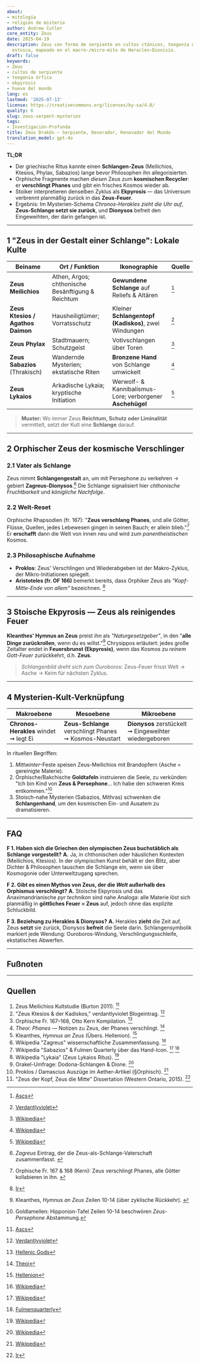 ```yaml
---
about:
- mitología
- religión de misterio
author: Andrew Cutler
core_entity: Zeus
date: 2025-04-19
description: Zeus con forma de serpiente en cultos ctónicos, teogonía órfica y ekpyrosis
  estoica, mapeado en el macro-/micro-mito de Heracles–Dionisio.
draft: false
keywords:
- Zeus
- cultos de serpiente
- teogonía órfica
- ekpyrosis
- huevo del mundo
lang: es
lastmod: '2025-07-13'
license: https://creativecommons.org/licenses/by-sa/4.0/
quality: 6
slug: zeus-serpent-mysteries
tags:
- Investigación-Profunda
title: Zeus Drakôn — Serpiente, Devorador, Renovador del Mundo
translation_model: gpt-4o
---
```


**TL;DR**

- Der griechische Ritus kannte einen **Schlangen-Zeus** (Meilichios, Ktesios, Phylax, Sabazios) lange bevor Philosophen ihn allegorisierten.
- Orphische Fragmente machen *diesen* Zeus zum **kosmischen Recycler**: er **verschlingt Phanes** und gibt ein frisches Kosmos wieder ab.
- Stoiker interpretieren denselben Zyklus als **Ekpyrosis** — das Universum verbrennt planmäßig zurück in das **Zeus-Feuer**.
- Ergebnis: Im Mysterien-Schema *Chronos-Herakles zieht die Uhr auf*, **Zeus-Schlange setzt sie zurück**, und **Dionysos** befreit den Eingeweihten, der darin gefangen ist.

---

## 1 "Zeus in der Gestalt einer Schlange": Lokale Kulte

| Beiname | Ort / Funktion | Ikonographie | Quelle |
|---------|----------------|--------------|--------|
| **Zeus Meilichios** | Athen, Argos; chthonische Besänftigung & Reichtum | **Gewundene Schlange** auf Reliefs & Altären | [^oai1] |
| **Zeus Ktesios / Agathos Daimon** | Hausheiligtümer; Vorratsschutz | Kleiner **Schlangentopf (Kadiskos)**, zwei Windungen | [^oai2] |
| **Zeus Phylax** | Stadtmauern; Schutzgeist | Votivschlangen über Toren | [^oai3] |
| **Zeus Sabazios** (Thrakisch) | Wandernde Mysterien; ekstatische Riten | **Bronzene Hand** von Schlange umwickelt | [^oai4] |
| **Zeus Lykaios** | Arkadische Lykaia; kryptische Initiation | Werwolf- & Kannibalismus-Lore; verborgener **Aschehügel** | [^oai5] |

> **Muster:** Wo immer Zeus **Reichtum, Schutz oder Liminalität** vermittelt, setzt der Kult eine **Schlange** darauf.

---

## 2 Orphischer Zeus der kosmische Verschlinger

### 2.1 Vater als Schlange
Zeus nimmt **Schlangengestalt** an, um mit Persephone zu verkehren → gebiert **Zagreus-Dionysos**.[^zagreus] Die Schlange signalisiert hier *chthonische Fruchtbarkeit* und *königliche Nachfolge*.

### 2.2 Welt-Reset
Orphische Rhapsodien (fr. 167): "**Zeus verschlang Phanes**, und alle Götter, Flüsse, Quellen, jedes Lebewesen gingen in seinen Bauch; er allein blieb."[^phanes-swallow]
Er **erschafft** dann die Welt von innen neu und wird zum *panentheistischen* Kosmos.

### 2.3 Philosophische Aufnahme
- **Proklos**: Zeus' Verschlingen und Wiederabgeben ist der Makro-Zyklus, der Mikro-Initiationen spiegelt.
- **Aristoteles (fr. OF 166)** bemerkt bereits, dass Orphiker Zeus als *"Kopf-Mitte-Ende von allem"* bezeichnen. [^oai6]

---

## 3 Stoische Ekpyrosis — Zeus als reinigendes Feuer

**Kleanthes' Hymnus an Zeus** preist ihn als *"Naturgesetzgeber"*, in den "**alle Dinge zurückrollen**, wenn du es willst."[^cleanthes] Chrysippos erläutert: jedes große Zeitalter endet in **Feuersbrunst (Ekpyrosis)**, wenn das Kosmos zu *reinem Gott-Feuer* zurückkehrt, d.h. **Zeus**.

> *Schlangenbild dreht sich zum Ouroboros*: Zeus-Feuer frisst Welt → Asche → Keim für nächsten Zyklus.

---

## 4 Mysterien-Kult-Verknüpfung

| Makroebene | Mesoebene | Mikroebene |
|------------|-----------|------------|
| **Chronos-Herakles** windet ➞ legt Ei | **Zeus-Schlange** verschlingt Phanes ➞ Kosmos-Neustart | **Dionysos** zerstückelt ➞ Eingeweihter wiedergeboren |

In rituellen Begriffen:
1. *Mittwinter*-Feste speisen Zeus-Meilichios mit Brandopfern (Asche = gereinigte Materie).
2. Orphische/Bakchische **Goldtafeln** instruieren die Seele, zu verkünden: "Ich bin Kind von **Zeus & Persephone**… Ich habe den schweren Kreis entkommen."[^tablets]
3. Stoisch-nahe Mysterien (Sabazios, Mithras) schwenken die **Schlangenhand**, um den kosmischen Ein- und Ausatem zu dramatisieren.

---

## FAQ <!-- behält FAQPage-Schema-Unterstützung -->

**F 1. Haben sich die Griechen den olympischen Zeus buchstäblich als Schlange vorgestellt?**
**A.** Ja, in chthonischen oder häuslichen Kontexten (Meilichios, Ktesios). In der olympischen Kunst behält er den Blitz, aber Dichter & Philosophen tauschen die Schlange ein, wenn sie über Kosmogonie oder Unterweltzugang sprechen.

**F 2. Gibt es einen Mythos von Zeus, der die *Welt* außerhalb des Orphismus verschlingt?**
**A.** Stoische Ekpyrosis und das Anaximandrianische *pyr technikon* sind nahe Analoga: alle Materie löst sich planmäßig in **göttliches Feuer = Zeus** auf, jedoch ohne das explizite Schluckbild.

**F 3. Beziehung zu Herakles & Dionysos?**
**A.** Herakles **zieht** die Zeit auf, Zeus **setzt** sie zurück, Dionysos **befreit** die Seele darin. Schlangensymbolik markiert jede Wendung: Ouroboros-Windung, Verschlingungsschleife, ekstatisches Abwerfen.

---

## Fußnoten

[^oai1]: [Ascs](https://www.ascs.org.au/news/ascs31/Burton.pdf)
[^oai2]: [Verdantlyviolet](https://verdantlyviolet.tumblr.com/post/643083523253829632/zeus-ktesios-and-the-kadiskos-zeus-ktesios-of-the)
[^oai3]: [Wikipedia](https://en.wikipedia.org/wiki/Oracle)
[^oai4]: [Wikipedia](https://en.wikipedia.org/wiki/Sabazios)
[^oai5]: [Wikipedia](https://en.wikipedia.org/wiki/Lykaia)
[^oai6]: [Ir](https://ir.lib.uwo.ca/context/etd/article/4619/viewcontent/Zeus_the_Head_Zeus_the_Middle___Studies_in_the_Orphic_Theogonies.pdf)
[^oai7]: [Wikipedia](https://en.wikipedia.org/wiki/Zagreus)
[^oai8]: [Hellenic Gods](https://www.hellenicgods.org/the-orphic-fragments-of-otto-kern)
[^oai9]: [Hellenion](https://www.hellenion.org/zeus/cleanthes-hymn-to-zeus/)
[^oai10]: [Theoi](https://www.theoi.com/Protogenos/Phanes.html)
[^oai11]: [Fulmenquarterly](https://www.fulmenquarterly.com/the-hand-of-sabazios)
[^oai12]: [Wikipedia](https://en.wikipedia.org/wiki/Aether_%28mythology%29)
[^zagreus]: *Zagreus* Eintrag, der die Zeus-als-Schlange-Vaterschaft zusammenfasst. [^oai7]
[^phanes-swallow]: Orphische Fr. 167 & 168 (Kern): Zeus verschlingt Phanes, alle Götter kollabieren in ihn. [^oai8]
[^cleanthes]: Kleanthes, *Hymnus an Zeus* Zeilen 10-14 (über zyklische Rückkehr). [^oai9]
[^tablets]: Goldlamellen: Hipponion-Tafel Zeilen 10-14 beschwören *Zeus-Persephone* Abstammung.

---

## Quellen

1. Zeus Meilichios Kultstudie (Burton 2011). [^oai1]
2. "Zeus Ktesios & der Kadiskos," verdantlyviolet Blogeintrag. [^oai2]
3. Orphische Fr. 167–168, Otto Kern Kompilation. [^oai8]
4. *Theoi: Phanes* — Notizen zu Zeus, der Phanes verschlingt. [^oai10]
5. Kleanthes, *Hymnus an Zeus* (Übers. Hellenion). [^oai9]
6. Wikipedia "Zagreus" wissenschaftliche Zusammenfassung. [^oai7]
7. Wikipedia "Sabazios" & Fulmen Quarterly über das Hand-Icon. [^oai4] [^oai11]
8. Wikipedia "Lykaia" (Zeus Lykaios Ritus). [^oai5]
9. Orakel-Umfrage: Dodona-Schlangen & Dione. [^oai3]
10. Proklos / Damascius Auszüge im Aether-Artikel (§Orphisch). [^oai12]
11. "Zeus der Kopf, Zeus die Mitte" Dissertation (Western Ontario, 2015). [^oai6]